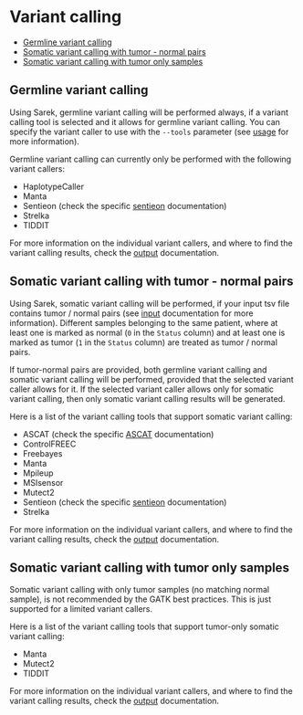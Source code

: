 # Variant calling

- [Germline variant calling](#germline-variant-calling)
- [Somatic variant calling with tumor - normal pairs](#somatic-variant-calling-with-tumor---normal-pairs)
- [Somatic variant calling with tumor only samples](#somatic-variant-calling-with-tumor-only-samples)

## Germline variant calling

Using Sarek, germline variant calling will be performed always, if a variant calling tool is selected and it allows for germline variant calling.
You can specify the variant caller to use with the `--tools` parameter (see [usage](./usage.md) for more information).

Germline variant calling can currently only be performed with the following variant callers:

- HaplotypeCaller
- Manta
- Sentieon (check the specific [sentieon](sentieon.md) documentation)
- Strelka
- TIDDIT

For more information on the individual variant callers, and where to find the variant calling results, check the [output](output.md) documentation.

## Somatic variant calling with tumor - normal pairs

Using Sarek, somatic variant calling will be performed, if your input tsv file contains tumor / normal pairs (see [input](input.md) documentation for more information).
Different samples belonging to the same patient, where at least one is marked as normal (`0` in the `Status` column) and at least one is marked as tumor (`1` in the `Status` column) are treated as tumor / normal pairs.

If tumor-normal pairs are provided, both germline variant calling and somatic variant calling will be performed, provided that the selected variant caller allows for it.
If the selected variant caller allows only for somatic variant calling, then only somatic variant calling results will be generated.

Here is a list of the variant calling tools that support somatic variant calling:

- ASCAT (check the specific [ASCAT](ascat.md) documentation)
- ControlFREEC
- Freebayes
- Manta
- Mpileup
- MSIsensor
- Mutect2
- Sentieon (check the specific [sentieon](sentieon.md) documentation)
- Strelka

For more information on the individual variant callers, and where to find the variant calling results, check the [output](output.md) documentation.

## Somatic variant calling with tumor only samples

Somatic variant calling with only tumor samples (no matching normal sample), is not recommended by the GATK best practices.
This is just supported for a limited variant callers.

Here is a list of the variant calling tools that support tumor-only somatic variant calling:

- Manta
- Mutect2
- TIDDIT

For more information on the individual variant callers, and where to find the variant calling results, check the [output](output.md) documentation.
